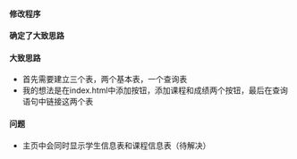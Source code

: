 #### 修改程序
#### 确定了大致思路
#### 大致思路
* 首先需要建立三个表，两个基本表，一个查询表
* 我的想法是在index.html中添加按钮，添加课程和成绩两个按钮，最后在查询语句中链接这两个表
#### 问题
* 主页中会同时显示学生信息表和课程信息表（待解决）
